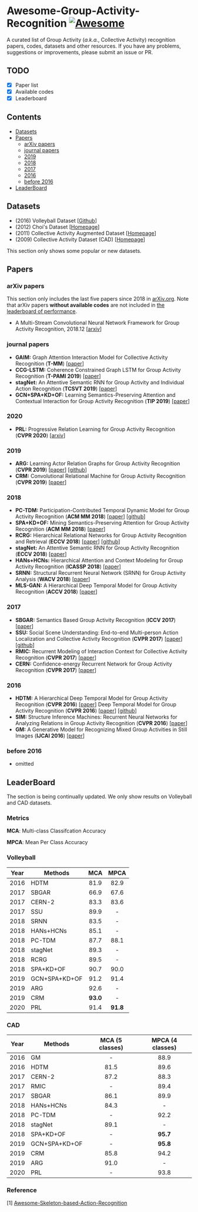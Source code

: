 # Awesome-Group-Activity-Recognition [![Awesome](https://cdn.rawgit.com/sindresorhus/awesome/d7305f38d29fed78fa85652e3a63e154dd8e8829/media/badge.svg)](https://github.com/sindresorhus/awesome)
A curated list of Group Activity (_a.k.a._, Collective Activity) recognition papers, codes, datasets and other resources.
If you have any problems, suggestions or improvements, please submit an issue or PR.

## TODO <!-- omit in toc -->

- [x] Paper list
- [x] Available codes
- [x] Leaderboard

## Contents <!-- omit in toc -->

- [Datasets](#datasets)
- [Papers](#papers)
  - [arXiv papers](#arxiv-papers)
  - [journal papers](#journal-papers)
  - [2019](#2019)
  - [2018](#2018)
  - [2017](#2017)
  - [2016](#2016)
  - [before 2016](#before-2016)
- [LeaderBoard](#LeaderBoard)
  

## Datasets

- (2016) Volleyball Dataset [[Github](https://github.com/mostafa-saad/deep-activity-rec)]
- (2012) Choi's Dataset [[Homepage](http://www-personal.umich.edu/~wgchoi/eccv12/wongun_eccv12.html)]
- (2011) Collective Activity Augmented Dataset [[Homepage](http://vhosts.eecs.umich.edu/vision//activity-dataset.html)]
- (2009) Collective Activity Dataset (CAD) [[Homepage](http://vhosts.eecs.umich.edu/vision//activity-dataset.html)]

This section only shows some popular or new datasets.

## Papers

### arXiv papers

This section only includes the last five papers since 2018 in [arXiv.org](arXiv.org). Note that arXiv papers **without available codes** are not included in [the leaderboard of performance](#leaderboard).

- A Multi-Stream Convolutional Neural Network Framework for Group Activity Recognition, 2018.12 [[arxiv](https://arxiv.org/abs/1812.10328)]


### journal papers
- **GAIM:** Graph Attention Interaction Model for Collective Activity Recognition (**T-MM**) [[paper](https://ieeexplore.ieee.org/abstract/document/8769904)]
- **CCG-LSTM:** Coherence Constrained Graph LSTM for Group Activity Recognition (**T-PAMI 2019**) [[paper](https://ieeexplore.ieee.org/abstract/document/8762119)]
- **stagNet:** An Attentive Semantic RNN for Group Activity and Individual Action Recognition (**TCSVT 2019**) [[paper](https://ieeexplore.ieee.org/document/8621027)]
- **GCN+SPA+KD+OF:** Learning Semantics-Preserving Attention and Contextual Interaction for Group Activity Recognition (**TIP 2019**) [[paper](https://ieeexplore.ieee.org/document/8709974)]
 
### 2020 
- **PRL:** Progressive Relation Learning for Group Activity Recognition (**CVPR 2020**) [[arxiv](https://arxiv.org/abs/1908.02948)]

### 2019
- **ARG:** Learning Actor Relation Graphs for Group Activity Recognition (**CVPR 2019**) [[paper](https://arxiv.org/abs/1904.10117)] [[github](https://github.com/wjchaoGit/Group-Activity-Recognition)]
- **CRM:** Convolutional Relational Machine for Group Activity Recognition (**CVPR 2019**) [[paper](http://openaccess.thecvf.com/content_CVPR_2019/papers/Azar_Convolutional_Relational_Machine_for_Group_Activity_Recognition_CVPR_2019_paper.pdf)]

### 2018
- **PC-TDM:** Participation-Contributed Temporal Dynamic Model for Group Activity Recognition (**ACM MM 2018**) [[paper](https://dl.acm.org/citation.cfm?id=3240572)] [[github](https://github.com/ruiyan1995/Group-Activity-Recognition)]
- **SPA+KD+OF:** Mining Semantics-Preserving Attention for Group Activity Recognition (**ACM MM 2018**) [[paper](https://dl.acm.org/citation.cfm?id=3240576)]
- **RCRG:** Hierarchical Relational Networks for Group Activity Recognition and Retrieval (**ECCV 2018**) [[paper](http://openaccess.thecvf.com/content_ECCV_2018/papers/Mostafa_Ibrahim_Hierarchical_Relational_Networks_ECCV_2018_paper.pdf)] [[github](https://github.com/mostafa-saad/hierarchical-relational-network)]
- **stagNet:** An Attentive Semantic RNN for Group Activity Recognition (**ECCV 2018**) [[paper](https://eccv2018.org/openaccess/content_ECCV_2018/papers/Mengshi_Qi_stagNet_An_Attentive_ECCV_2018_paper.pdf)]
- **HANs+HCNs:** Hierarchical Attention and Context Modeling for Group Activity Recognition (**ICASSP 2018**) [[paper](https://doi.org/10.1109/ICASSP.2018.8461770)]
- **SRNN:** Structural Recurrent Neural Network (SRNN) for Group Activity Analysis (**WACV 2018**) [[paper](https://www.computer.org/csdl/proceedings-article/wacv/2018/488601b625/12OmNqI04HX)]
- **MLS-GAN:** A Hierarchical Deep Temporal Model for Group Activity Recognition (**ACCV 2018**) [[paper](https://link.springer.com/chapter/10.1007%2F978-3-030-20887-5_21)]

### 2017
- **SBGAR:** Semantics Based Group Activity Recognition (**ICCV 2017**) [[paper](http://openaccess.thecvf.com/content_ICCV_2017/papers/Li_SBGAR_Semantics_Based_ICCV_2017_paper.pdf)]
- **SSU:** Social Scene Understanding: End-to-end Multi-person Action Localization and Collective Activity Recognition (**CVPR 2017**) [[paper](http://openaccess.thecvf.com/content_cvpr_2017/papers/Bagautdinov_Social_Scene_Understanding_CVPR_2017_paper.pdf)] [[github](https://github.com/cvlab-epfl/social-scene-understanding)]
- **RMIC:** Recurrent Modeling of Interaction Context for Collective Activity Recognition (**CVPR 2017**) [[paper](https://ieeexplore.ieee.org/document/8100266)]
- **CERN:** Confidence-energy Recurrent Network for Group Activity Recognition (**CVPR 2017**) [[paper](https://arxiv.org/abs/1704.03058)]


### 2016
- **HDTM:** A Hierarchical Deep Temporal Model for Group Activity Recognition (**CVPR 2016**) [[paper](https://arxiv.org/abs/1511.06040)]  Deep Temporal Model for Group Activity Recognition (**CVPR 2016**) [[paper](https://arxiv.org/abs/1511.06040)] [[github](https://github.com/mostafa-saad/deep-activity-rec)] 
- **SIM:** Structure Inference Machines: Recurrent Neural Networks for Analyzing Relations in Group Activity Recognition (**CVPR 2016**) [[paper](https://www.cs.sfu.ca/~mori/research/papers/deng-cvpr16.pdf)]
- **GM:** A Generative Model for Recognizing Mixed Group Activities in Still Images (**IJCAI 2016**) [[paper](https://www.ijcai.org/Proceedings/16/Papers/514.pdf)]

### before 2016
- omitted

## LeaderBoard

The section is being continually updated. We only show results on Volleyball and CAD datasets.

### Metrics
**MCA**: Multi-class Classifcation Accuracy

**MPCA**: Mean Per Class Accuracy

### Volleyball

| Year | Methods        | MCA           | MPCA       |
| ---- | -------------- | :-----------: | :--------: |
| 2016 | HDTM           |     81.9      |    82.9    |
| 2017 | SBGAR          |     66.9      |    67.6    |
| 2017 | CERN-2         |     83.3      |    83.6    |
| 2017 | SSU            |     89.9      |    -       |
| 2018 | SRNN           |     83.5      |    -       |
| 2018 | HANs+HCNs      |     85.1      |    -       |
| 2018 | PC-TDM         |     87.7      |    88.1    |
| 2018 | stagNet        |     89.3      |    -       |
| 2018 | RCRG           |     89.5      |    -       |
| 2018 | SPA+KD+OF      |     90.7      |    90.0    |
| 2019 | GCN+SPA+KD+OF  |     91.2      |    91.4    |
| 2019 | ARG            |     92.6      |    -       |
| 2019 | CRM            |   **93.0**    |    -       |
| 2020 | PRL            |     91.4      |  **91.8**  |


### CAD

| Year | Methods        |MCA (5 classes)|MPCA (4 classes)|
| ---- | -------------- | :-----------: | :------------: |
| 2016 | GM             |     -         |      88.9      |
| 2016 | HDTM           |     81.5      |      89.6      |
| 2017 | CERN-2         |     87.2      |      88.3      |
| 2017 | RMIC           |     -         |      89.4      |
| 2017 | SBGAR          |     86.1      |      89.9      |
| 2018 | HANs+HCNs      |     84.3      |      -         |
| 2018 | PC-TDM         |     -         |      92.2      |
| 2018 | stagNet        |     89.1      |      -         |
| 2018 | SPA+KD+OF      |     -         |    **95.7**    |
| 2019 | GCN+SPA+KD+OF  |     -         |    **95.8**    |
| 2019 | CRM            |     85.8      |      94.2      |
| 2019 | ARG            |     91.0      |      -         |
| 2020 | PRL            |     -         |      93.8      |

### Reference
[1] [Awesome-Skeleton-based-Action-Recognition](https://github.com/niais/Awesome-Skeleton-based-Action-Recognition)
